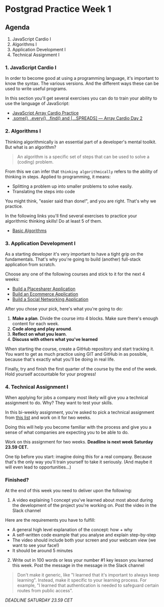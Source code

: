 # Postgrad Practice Week 1

## Agenda

1. JavaScript Cardio I
2. Algorithms I
3. Application Development I
4. Technical Assignment I

### 1. JavaScript Cardio I

In order to become good at using a programming language, it's important to know the syntax. The various versions. And the different ways these can be used to write useful programs.

In this section you'll get several exercises you can do to train your ability to use the language of JavaScript:

- [JavaScript Array Cardio Practice](https://www.youtube.com/watch?v=HB1ZC7czKRs)
- [.some(), .every(), .find() and [...SPREADS] — Array Cardio Day 2](https://www.youtube.com/watch?v=QNmRfyNg1lw)

### 2. Algorithms I

Thinking algorithmically is an essential part of a developer's mental toolkit. But what is an algorithm?

> An algorithm is a specific set of steps that can be used to solve a (coding) problem.

From this we can infer that `thinking algorithmically` refers to the ability of thinking in steps. Applied to programming, it means:

- Splitting a problem up into smaller problems to solve easily.
- Translating the steps into code

You might think, "easier said than done!", and you are right. That's why we practice.

In the following links you'll find several exercises to practice your algorithmic thinking skills! Do at least 5 of them.

- [Basic Algorithms](https://www.freecodecamp.org/learn/javascript-algorithms-and-data-structures/basic-algorithm-scripting/)

### 3. Application Development I

As a starting developer it's very important to have a tight grip on the fundamentals. That's why you're going to build (another) full-stack application from scratch.

Choose any one of the following courses and stick to it for the next 4 weeks:

- [Build a Placesharer Application](https://www.udemy.com/course/react-nodejs-express-mongodb-the-mern-fullstack-guide/)
- [Build an Ecommerce Application](https://www.udemy.com/course/mern-stack-the-complete-guide/)
- [Build a Social Networking Application](https://www.udemy.com/course/mern-stack-front-to-back/)

After you chose your pick, here's what you're going to do:

1. **Make a plan**. Divide the course into 4 blocks. Make sure there's enough content for each week.
2. **Code along and play around**.
3. **Reflect on what you learn**.
4. **Discuss with others what you've learned**

When starting the course, create a GitHub repository and start tracking it. You want to get as much practice using GIT and GitHub in as possible, because that's exactly what you'll be doing in real life.

Finally, try and finish the first quarter of the course by the end of the week. Hold yourself accountable for your progress!

### 4. Technical Assignment I

When applying for jobs a company most likely will give you a technical assignment to do. Why? They want to test your skills.

In this bi-weekly assignment, you're asked to pick a technical assignment from [this list](./../technical-assignments/README.md) and work on it for two weeks.

Doing this will help you become familiar with the process and give you a sense of what companies are expecting you to be able to do.

Work on this assignment for two weeks. **Deadline is next week Saturday 23.59 CET.**

One tip before you start: imagine doing this for a real company. Because that's the only way you'll train yourself to take it seriously. (And maybe it will even lead to opportunities...)

### Finished?

At the end of this week you need to deliver upon the following:

1. A video explaining 1 concept you've learned about most about during the development of the project you're working on. Post the video in the Slack channel

Here are the requirements you have to fulfill:

- A general high level explanation of the concept: how + why
- A self-written code example that you analyse and explain step-by-step
- The video should include both your screen and your webcam view (we want to see your face!)
- It should be around 5 minutes

2. Write out in 100 words or less your number #1 key lesson you learned this week. Post the message in the message in the Slack channel

> Don't make it generic, like "I learned that it's important to always keep learning". Instead, make it specific to your learning process. For example, "I learned that authentication is needed to safeguard certain routes from public access".

_DEADLINE SATURDAY 23.59 CET_
